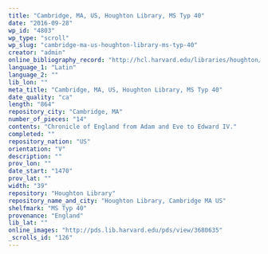 ```yaml
---
title: "Cambridge, MA, US, Houghton Library, MS Typ 40"
date: "2016-09-28"
wp_id: "4803"
wp_type: "scroll"
wp_slug: "cambridge-ma-us-houghton-library-ms-typ-40"
creator: "admin"
online_bibliography_record: "http://hcl.harvard.edu/libraries/houghton/collections/early_manuscripts/bibliographies/Typ/Typ040.html"
language_1: "Latin"
language_2: ""
lib_lon: ""
meta_title: "Cambridge, MA, US, Houghton Library, MS Typ 40"
date_quality: "ca"
length: "864"
repository_city: "Cambridge, MA"
number_of_pieces: "14"
contents: "Chronicle of England from Adam and Eve to Edward IV."
completed: ""
repository_nation: "US"
orientation: "V"
description: ""
prov_lon: ""
date_start: "1470"
prov_lat: ""
width: "39"
repository: "Houghton Library"
repository_name_and_city: "Houghton Library, Cambridge MA US"
shelfmark: "MS Typ 40"
provenance: "England"
lib_lat: ""
online_images: "http://pds.lib.harvard.edu/pds/view/3680635"
_scrolls_id: "126"
---
```



